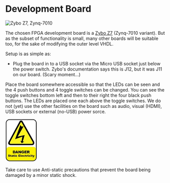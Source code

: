 # Development Board

![Zybo Z7, Zynq-7010](https://digilent.com/reference/_media/reference/programmable-logic/zybo-z7/zybo-z7-1.png)

The chosen FPGA development board is a [Zybo Z7](https://digilent.com/reference/programmable-logic/zybo-z7/start) (Zynq-7010 variant). But as the subset of functionality is small, many other boards will be suitable too, for the sake of modifying the outer level VHDL.

Setup is as simple as:

* Plug the board in to a USB socket via the Micro USB socket just below the power switch. Zybo's documentation says this is J12, but it was J11 on our board. (Scary moment...)

Place the board somewhere accessible so that the LEDs can be seen and the 4 push buttons and 4 toggle switches can be changed. You can see the toggle switches bottom left and then to their right the four black push buttons. The LEDs are placed one each above the toggle switches. We do not (yet) use the other facilities on the board such as audio, visual (HDMI), USB sockets or external (no-USB) power sorce.

![Static Shock Warning](./images/static_shock.jpg)

Take care to use Anti-static precautions that prevent the board being damaged by a minor static shock.
